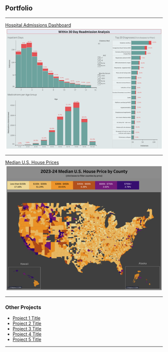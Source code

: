 ## Portfolio

---

[Hospital Admissions Dashboard](/projects/hospital_admissions/index.html)
<img src="projects/hospital_admissions/cover_image.png?raw=true" alt="Hospital Admissions Cover Image"/>

---

[Median U.S. House Prices](/projects/house_prices/index.html)
<img src="projects/house_prices/cover_image.png?raw=true" alt="Median U.S. House Prices Cover Image"/>

---

### Other Projects

- [Project 1 Title](http://example.com/)
- [Project 2 Title](http://example.com/)
- [Project 3 Title](http://example.com/)
- [Project 4 Title](http://example.com/)
- [Project 5 Title](http://example.com/)

---